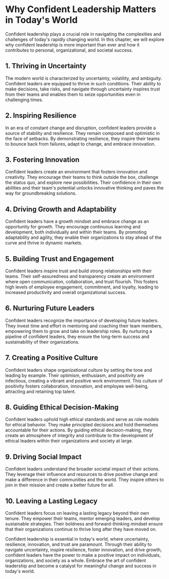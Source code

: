 Why Confident Leadership Matters in Today's World
============================================================

Confident leadership plays a crucial role in navigating the complexities and challenges of today's rapidly changing world. In this chapter, we will explore why confident leadership is more important than ever and how it contributes to personal, organizational, and societal success.

**1. Thriving in Uncertainty**
------------------------------

The modern world is characterized by uncertainty, volatility, and ambiguity. Confident leaders are equipped to thrive in such conditions. Their ability to make decisions, take risks, and navigate through uncertainty inspires trust from their teams and enables them to seize opportunities even in challenging times.

**2. Inspiring Resilience**
---------------------------

In an era of constant change and disruption, confident leaders provide a source of stability and resilience. They remain composed and optimistic in the face of setbacks. By demonstrating resilience, they inspire their teams to bounce back from failures, adapt to change, and embrace innovation.

**3. Fostering Innovation**
---------------------------

Confident leaders create an environment that fosters innovation and creativity. They encourage their teams to think outside the box, challenge the status quo, and explore new possibilities. Their confidence in their own abilities and their team's potential unlocks innovative thinking and paves the way for groundbreaking solutions.

**4. Driving Growth and Adaptability**
--------------------------------------

Confident leaders have a growth mindset and embrace change as an opportunity for growth. They encourage continuous learning and development, both individually and within their teams. By promoting adaptability and agility, they enable their organizations to stay ahead of the curve and thrive in dynamic markets.

**5. Building Trust and Engagement**
------------------------------------

Confident leaders inspire trust and build strong relationships with their teams. Their self-assuredness and transparency create an environment where open communication, collaboration, and trust flourish. This fosters high levels of employee engagement, commitment, and loyalty, leading to increased productivity and overall organizational success.

**6. Nurturing Future Leaders**
-------------------------------

Confident leaders recognize the importance of developing future leaders. They invest time and effort in mentoring and coaching their team members, empowering them to grow and take on leadership roles. By nurturing a pipeline of confident leaders, they ensure the long-term success and sustainability of their organizations.

**7. Creating a Positive Culture**
----------------------------------

Confident leaders shape organizational culture by setting the tone and leading by example. Their optimism, enthusiasm, and positivity are infectious, creating a vibrant and positive work environment. This culture of positivity fosters collaboration, innovation, and employee well-being, attracting and retaining top talent.

**8. Guiding Ethical Decision-Making**
--------------------------------------

Confident leaders uphold high ethical standards and serve as role models for ethical behavior. They make principled decisions and hold themselves accountable for their actions. By guiding ethical decision-making, they create an atmosphere of integrity and contribute to the development of ethical leaders within their organizations and society at large.

**9. Driving Social Impact**
----------------------------

Confident leaders understand the broader societal impact of their actions. They leverage their influence and resources to drive positive change and make a difference in their communities and the world. They inspire others to join in their mission and create a better future for all.

**10. Leaving a Lasting Legacy**
--------------------------------

Confident leaders focus on leaving a lasting legacy beyond their own tenure. They empower their teams, mentor emerging leaders, and develop sustainable strategies. Their boldness and forward-thinking mindset ensure that their organizations continue to thrive long after they have moved on.

Confident leadership is essential in today's world, where uncertainty, resilience, innovation, and trust are paramount. Through their ability to navigate uncertainty, inspire resilience, foster innovation, and drive growth, confident leaders have the power to make a positive impact on individuals, organizations, and society as a whole. Embrace the art of confident leadership and become a catalyst for meaningful change and success in today's world.
